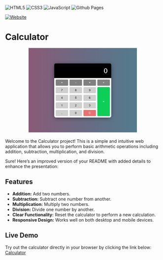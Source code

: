 [calculator-url]: https://amssdias.github.io/ztm-calculator/

![HTML5](https://img.shields.io/badge/html5-%23E34F26.svg?style=for-the-badge&logo=html5&logoColor=white)
![CSS3](https://img.shields.io/badge/css3-%231572B6.svg?style=for-the-badge&logo=css3&logoColor=white)
![JavaScript](https://img.shields.io/badge/javascript-%23323330.svg?style=for-the-badge&logo=javascript&logoColor=%23F7DF1E)
![Github Pages](https://img.shields.io/badge/github%20pages-121013?style=for-the-badge&logo=github&logoColor=white)

[![Website](https://img.shields.io/website-up-down-green-red/https/amssdias.github.io/nasa-apod.svg)](https://amssdias.github.io/nasa-apod/)



# Calculator

<div style="display:flex; justify-content: center; margin-bottom: 20px;">
    <img src="./calculator.png" width="70%">
</div>

Welcome to the Calculator project! This is a simple and intuitive web application that allows you to perform basic arithmetic operations including addition, subtraction, multiplication, and division.


Sure! Here’s an improved version of your README with added details to enhance the presentation:


## Features

- **Addition:** Add two numbers.
- **Subtraction:** Subtract one number from another.
- **Multiplication:** Multiply two numbers.
- **Division:** Divide one number by another.
- **Clear Functionality:** Reset the calculator to perform a new calculation.
- **Responsive Design:** Works well on both desktop and mobile devices.

## Live Demo

Try out the calculator directly in your browser by clicking the link below: [Calculator][calculator-url]

